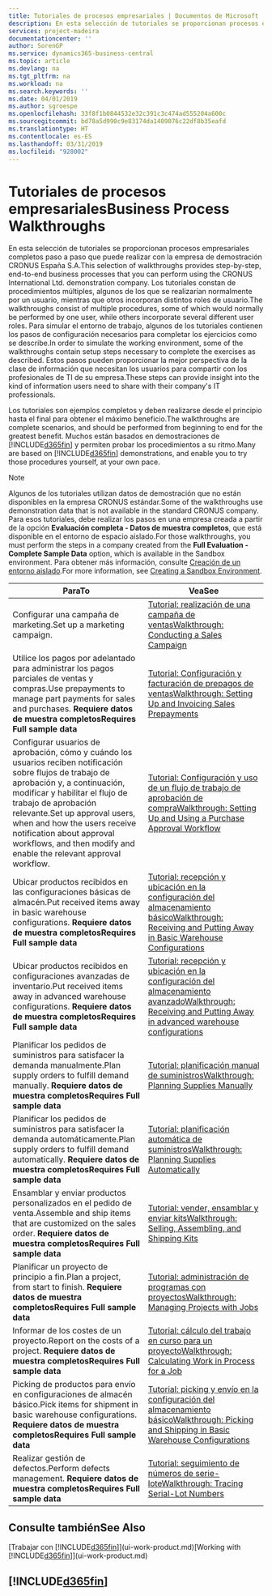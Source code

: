 ```yaml
---
title: Tutoriales de procesos empresariales | Documentos de Microsoft
description: En esta selección de tutoriales se proporcionan procesos empresariales completos paso a paso que puede realizar con la empresa de demostración CRONUS España S.A. Los tutoriales constan de procedimientos múltiples, algunos de los que se realizarían normalmente por un usuario, mientras que otros incorporan distintos roles de usuario. Para simular el entorno de trabajo, algunos de los tutoriales contienen los pasos de configuración necesarios para completar los ejercicios como se describe. Estos pasos pueden proporcionar la mejor perspectiva de la clase de información que necesitan los usuarios para compartir con los profesionales de TI de su empresa.
services: project-madeira
documentationcenter: ''
author: SorenGP
ms.service: dynamics365-business-central
ms.topic: article
ms.devlang: na
ms.tgt_pltfrm: na
ms.workload: na
ms.search.keywords: ''
ms.date: 04/01/2019
ms.author: sgroespe
ms.openlocfilehash: 33f8f1b0844532e32c391c3c474ad555204a600c
ms.sourcegitcommit: bd78a5d990c9e83174da1409076c22df8b35eafd
ms.translationtype: HT
ms.contentlocale: es-ES
ms.lasthandoff: 03/31/2019
ms.locfileid: "928002"
---
```

# <a name="business-process-walkthroughs"></a><span data-ttu-id="0d1e8-106">Tutoriales de procesos empresariales</span><span class="sxs-lookup"><span data-stu-id="0d1e8-106">Business Process Walkthroughs</span></span>
<span data-ttu-id="0d1e8-107">En esta selección de tutoriales se proporcionan procesos empresariales completos paso a paso que puede realizar con la empresa de demostración CRONUS España S.A.</span><span class="sxs-lookup"><span data-stu-id="0d1e8-107">This selection of walkthroughs provides step-by-step, end-to-end business processes that you can perform using the CRONUS International Ltd. demonstration company.</span></span> <span data-ttu-id="0d1e8-108">Los tutoriales constan de procedimientos múltiples, algunos de los que se realizarían normalmente por un usuario, mientras que otros incorporan distintos roles de usuario.</span><span class="sxs-lookup"><span data-stu-id="0d1e8-108">The walkthroughs consist of multiple procedures, some of which would normally be performed by one user, while others incorporate several different user roles.</span></span> <span data-ttu-id="0d1e8-109">Para simular el entorno de trabajo, algunos de los tutoriales contienen los pasos de configuración necesarios para completar los ejercicios como se describe.</span><span class="sxs-lookup"><span data-stu-id="0d1e8-109">In order to simulate the working environment, some of the walkthroughs contain setup steps necessary to complete the exercises as described.</span></span> <span data-ttu-id="0d1e8-110">Estos pasos pueden proporcionar la mejor perspectiva de la clase de información que necesitan los usuarios para compartir con los profesionales de TI de su empresa.</span><span class="sxs-lookup"><span data-stu-id="0d1e8-110">These steps can provide insight into the kind of information users need to share with their company's IT professionals.</span></span>  

 <span data-ttu-id="0d1e8-111">Los tutoriales son ejemplos completos y deben realizarse desde el principio hasta el final para obtener el máximo beneficio.</span><span class="sxs-lookup"><span data-stu-id="0d1e8-111">The walkthroughs are complete scenarios, and should be performed from beginning to end for the greatest benefit.</span></span> <span data-ttu-id="0d1e8-112">Muchos están basados en demostraciones de [!INCLUDE[d365fin](includes/d365fin_md.md)] y permiten probar los procedimientos a su ritmo.</span><span class="sxs-lookup"><span data-stu-id="0d1e8-112">Many are based on [!INCLUDE[d365fin](includes/d365fin_md.md)] demonstrations, and enable you to try those procedures yourself, at your own pace.</span></span>  

> [!NOTE]
> <span data-ttu-id="0d1e8-113">Algunos de los tutoriales utilizan datos de demostración que no están disponibles en la empresa CRONUS estándar.</span><span class="sxs-lookup"><span data-stu-id="0d1e8-113">Some of the walkthroughs use demonstration data that is not available in the standard CRONUS company.</span></span> <span data-ttu-id="0d1e8-114">Para esos tutoriales, debe realizar los pasos en una empresa creada a partir de la opción **Evaluación completa - Datos de muestra completos**, que está disponible en el entorno de espacio aislado.</span><span class="sxs-lookup"><span data-stu-id="0d1e8-114">For those walkthroughs, you must perform the steps in a company created from the **Full Evaluation - Complete Sample Data** option, which is available in the Sandbox environment.</span></span> <span data-ttu-id="0d1e8-115">Para obtener más información, consulte [Creación de un entorno aislado](across-how-create-sandbox-environment.md).</span><span class="sxs-lookup"><span data-stu-id="0d1e8-115">For more information, see [Creating a Sandbox Environment](across-how-create-sandbox-environment.md).</span></span>

|<span data-ttu-id="0d1e8-116">Para</span><span class="sxs-lookup"><span data-stu-id="0d1e8-116">To</span></span>|<span data-ttu-id="0d1e8-117">Vea</span><span class="sxs-lookup"><span data-stu-id="0d1e8-117">See</span></span>|  
|--------|---------|  
|<span data-ttu-id="0d1e8-118">Configurar una campaña de marketing.</span><span class="sxs-lookup"><span data-stu-id="0d1e8-118">Set up a marketing campaign.</span></span>|[<span data-ttu-id="0d1e8-119">Tutorial: realización de una campaña de ventas</span><span class="sxs-lookup"><span data-stu-id="0d1e8-119">Walkthrough: Conducting a Sales Campaign</span></span>](walkthrough-conducting-a-sales-campaign.md)|  
|<span data-ttu-id="0d1e8-120">Utilice los pagos por adelantado para administrar los pagos parciales de ventas y compras.</span><span class="sxs-lookup"><span data-stu-id="0d1e8-120">Use prepayments to manage part payments for sales and purchases.</span></span> <span data-ttu-id="0d1e8-121">**Requiere datos de muestra completos**</span><span class="sxs-lookup"><span data-stu-id="0d1e8-121">**Requires Full sample data**</span></span> |[<span data-ttu-id="0d1e8-122">Tutorial: Configuración y facturación de prepagos de ventas</span><span class="sxs-lookup"><span data-stu-id="0d1e8-122">Walkthrough: Setting Up and Invoicing Sales Prepayments</span></span>](walkthrough-setting-up-and-invoicing-sales-prepayments.md)|  
|<span data-ttu-id="0d1e8-123">Configurar usuarios de aprobación, cómo y cuándo los usuarios reciben notificación sobre flujos de trabajo de aprobación y, a continuación, modificar y habilitar el flujo de trabajo de aprobación relevante.</span><span class="sxs-lookup"><span data-stu-id="0d1e8-123">Set up approval users, when and how the users receive notification about approval workflows, and then modify and enable the relevant approval workflow.</span></span>|[<span data-ttu-id="0d1e8-124">Tutorial: Configuración y uso de un flujo de trabajo de aprobación de compra</span><span class="sxs-lookup"><span data-stu-id="0d1e8-124">Walkthrough: Setting Up and Using a Purchase Approval Workflow</span></span>](walkthrough-setting-up-and-using-a-purchase-approval-workflow.md)|  
|<span data-ttu-id="0d1e8-125">Ubicar productos recibidos en las configuraciones básicas de almacén.</span><span class="sxs-lookup"><span data-stu-id="0d1e8-125">Put received items away in basic warehouse configurations.</span></span> <span data-ttu-id="0d1e8-126">**Requiere datos de muestra completos**</span><span class="sxs-lookup"><span data-stu-id="0d1e8-126">**Requires Full sample data**</span></span>|[<span data-ttu-id="0d1e8-127">Tutorial: recepción y ubicación en la configuración del almacenamiento básico</span><span class="sxs-lookup"><span data-stu-id="0d1e8-127">Walkthrough: Receiving and Putting Away in Basic Warehouse Configurations</span></span>](walkthrough-receiving-and-putting-away-in-basic-warehousing.md)|  
|<span data-ttu-id="0d1e8-128">Ubicar productos recibidos en configuraciones avanzadas de inventario.</span><span class="sxs-lookup"><span data-stu-id="0d1e8-128">Put received items away in advanced warehouse configurations.</span></span> <span data-ttu-id="0d1e8-129">**Requiere datos de muestra completos**</span><span class="sxs-lookup"><span data-stu-id="0d1e8-129">**Requires Full sample data**</span></span>|[<span data-ttu-id="0d1e8-130">Tutorial: recepción y ubicación en la configuración del almacenamiento avanzado</span><span class="sxs-lookup"><span data-stu-id="0d1e8-130">Walkthrough: Receiving and Putting Away in advanced warehouse configurations</span></span>](walkthrough-receiving-and-putting-away-in-advanced-warehousing.md)|  
|<span data-ttu-id="0d1e8-131">Planificar los pedidos de suministros para satisfacer la demanda manualmente.</span><span class="sxs-lookup"><span data-stu-id="0d1e8-131">Plan supply orders to fulfill demand manually.</span></span> <span data-ttu-id="0d1e8-132">**Requiere datos de muestra completos**</span><span class="sxs-lookup"><span data-stu-id="0d1e8-132">**Requires Full sample data**</span></span>|[<span data-ttu-id="0d1e8-133">Tutorial: planificación manual de suministros</span><span class="sxs-lookup"><span data-stu-id="0d1e8-133">Walkthrough: Planning Supplies Manually</span></span>](walkthrough-planning-supplies-manually.md)|  
|<span data-ttu-id="0d1e8-134">Planificar los pedidos de suministros para satisfacer la demanda automáticamente.</span><span class="sxs-lookup"><span data-stu-id="0d1e8-134">Plan supply orders to fulfill demand automatically.</span></span> <span data-ttu-id="0d1e8-135">**Requiere datos de muestra completos**</span><span class="sxs-lookup"><span data-stu-id="0d1e8-135">**Requires Full sample data**</span></span>|[<span data-ttu-id="0d1e8-136">Tutorial: planificación automática de suministros</span><span class="sxs-lookup"><span data-stu-id="0d1e8-136">Walkthrough: Planning Supplies Automatically</span></span>](walkthrough-planning-supplies-automatically.md)|  
|<span data-ttu-id="0d1e8-137">Ensamblar y enviar productos personalizados en el pedido de venta.</span><span class="sxs-lookup"><span data-stu-id="0d1e8-137">Assemble and ship items that are customized on the sales order.</span></span> <span data-ttu-id="0d1e8-138">**Requiere datos de muestra completos**</span><span class="sxs-lookup"><span data-stu-id="0d1e8-138">**Requires Full sample data**</span></span>|[<span data-ttu-id="0d1e8-139">Tutorial: vender, ensamblar y enviar kits</span><span class="sxs-lookup"><span data-stu-id="0d1e8-139">Walkthrough: Selling, Assembling, and Shipping Kits</span></span>](walkthrough-selling-assembling-and-shipping-kits.md)|  
|<span data-ttu-id="0d1e8-140">Planificar un proyecto de principio a fin.</span><span class="sxs-lookup"><span data-stu-id="0d1e8-140">Plan a project, from start to finish.</span></span> <span data-ttu-id="0d1e8-141">**Requiere datos de muestra completos**</span><span class="sxs-lookup"><span data-stu-id="0d1e8-141">**Requires Full sample data**</span></span>|[<span data-ttu-id="0d1e8-142">Tutorial: administración de programas con proyectos</span><span class="sxs-lookup"><span data-stu-id="0d1e8-142">Walkthrough: Managing Projects with Jobs</span></span>](walkthrough-managing-projects-with-jobs.md)|  
|<span data-ttu-id="0d1e8-143">Informar de los costes de un proyecto.</span><span class="sxs-lookup"><span data-stu-id="0d1e8-143">Report on the costs of a project.</span></span> <span data-ttu-id="0d1e8-144">**Requiere datos de muestra completos**</span><span class="sxs-lookup"><span data-stu-id="0d1e8-144">**Requires Full sample data**</span></span>|[<span data-ttu-id="0d1e8-145">Tutorial: cálculo del trabajo en curso para un proyecto</span><span class="sxs-lookup"><span data-stu-id="0d1e8-145">Walkthrough: Calculating Work in Process for a Job</span></span>](walkthrough-calculating-work-in-process-for-a-job.md)|  
|<span data-ttu-id="0d1e8-146">Picking de productos para envío en configuraciones de almacén básico.</span><span class="sxs-lookup"><span data-stu-id="0d1e8-146">Pick items for shipment in basic warehouse configurations.</span></span> <span data-ttu-id="0d1e8-147">**Requiere datos de muestra completos**</span><span class="sxs-lookup"><span data-stu-id="0d1e8-147">**Requires Full sample data**</span></span>|[<span data-ttu-id="0d1e8-148">Tutorial: picking y envío en la configuración del almacenamiento básico</span><span class="sxs-lookup"><span data-stu-id="0d1e8-148">Walkthrough: Picking and Shipping in Basic Warehouse Configurations</span></span>](walkthrough-picking-and-shipping-in-basic-warehousing.md)|  
|<span data-ttu-id="0d1e8-149">Realizar gestión de defectos.</span><span class="sxs-lookup"><span data-stu-id="0d1e8-149">Perform defects management.</span></span> <span data-ttu-id="0d1e8-150">**Requiere datos de muestra completos**</span><span class="sxs-lookup"><span data-stu-id="0d1e8-150">**Requires Full sample data**</span></span>|[<span data-ttu-id="0d1e8-151">Tutorial: seguimiento de números de serie-lote</span><span class="sxs-lookup"><span data-stu-id="0d1e8-151">Walkthrough: Tracing Serial-Lot Numbers</span></span>](walkthrough-tracing-serial-lot-numbers.md)|  

## <a name="see-also"></a><span data-ttu-id="0d1e8-152">Consulte también</span><span class="sxs-lookup"><span data-stu-id="0d1e8-152">See Also</span></span>
<span data-ttu-id="0d1e8-153">[Trabajar con [!INCLUDE[d365fin](includes/d365fin_md.md)]](ui-work-product.md)</span><span class="sxs-lookup"><span data-stu-id="0d1e8-153">[Working with [!INCLUDE[d365fin](includes/d365fin_md.md)]](ui-work-product.md)</span></span>  

## [!INCLUDE[d365fin](includes/free_trial_md.md)]  
